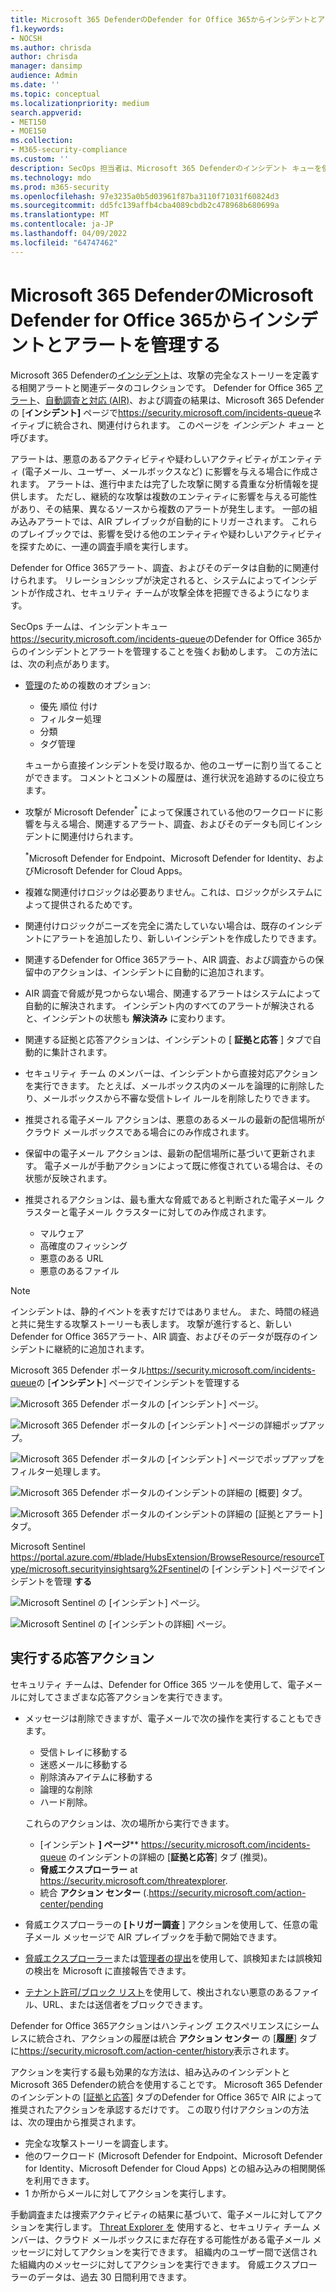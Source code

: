 ```yaml
---
title: Microsoft 365 DefenderのDefender for Office 365からインシデントとアラートを管理する
f1.keywords:
- NOCSH
ms.author: chrisda
author: chrisda
manager: dansimp
audience: Admin
ms.date: ''
ms.topic: conceptual
ms.localizationpriority: medium
search.appverid:
- MET150
- MOE150
ms.collection:
- M365-security-compliance
ms.custom: ''
description: SecOps 担当者は、Microsoft 365 Defenderのインシデント キューを使用してMicrosoft Defender for Office 365のインシデントを管理する方法を学習できます。
ms.technology: mdo
ms.prod: m365-security
ms.openlocfilehash: 97e3235a0b5d03961f87ba3110f71031f60824d3
ms.sourcegitcommit: dd5fc139affb4cba4089cbdb2c478968b680699a
ms.translationtype: MT
ms.contentlocale: ja-JP
ms.lasthandoff: 04/09/2022
ms.locfileid: "64747462"
---
```

# <a name="manage-incidents-and-alerts-from-microsoft-defender-for-office-365-in-microsoft-365-defender"></a>Microsoft 365 DefenderのMicrosoft Defender for Office 365からインシデントとアラートを管理する

Microsoft 365 Defenderの[インシデント](/microsoft-365/security/defender/incidents-overview)は、攻撃の完全なストーリーを定義する相関アラートと関連データのコレクションです。 Defender for Office 365 [アラート](/microsoft-365/compliance/alert-policies#default-alert-policies)、[自動調査と対応 (AIR)](office-365-air.md#the-overall-flow-of-air)、および調査の結果は、Microsoft 365 Defenderの [**インシデント]** ページで<https://security.microsoft.com/incidents-queue>ネイティブに統合され、関連付けられます。 このページを _インシデント キュー_ と呼びます。

アラートは、悪意のあるアクティビティや疑わしいアクティビティがエンティティ (電子メール、ユーザー、メールボックスなど) に影響を与える場合に作成されます。 アラートは、進行中または完了した攻撃に関する貴重な分析情報を提供します。 ただし、継続的な攻撃は複数のエンティティに影響を与える可能性があり、その結果、異なるソースから複数のアラートが発生します。 一部の組み込みアラートでは、AIR プレイブックが自動的にトリガーされます。 これらのプレイブックでは、影響を受ける他のエンティティや疑わしいアクティビティを探すために、一連の調査手順を実行します。

Defender for Office 365アラート、調査、およびそのデータは自動的に関連付けられます。 リレーションシップが決定されると、システムによってインシデントが作成され、セキュリティ チームが攻撃全体を把握できるようになります。

SecOps チームは、インシデントキュー<https://security.microsoft.com/incidents-queue>のDefender for Office 365からのインシデントとアラートを管理することを強くお勧めします。 この方法には、次の利点があります。

- [管理](/microsoft-365/security/defender/manage-incidents)のための複数のオプション:
  - 優先 順位 付け
  - フィルター処理
  - 分類
  - タグ管理

  キューから直接インシデントを受け取るか、他のユーザーに割り当てることができます。 コメントとコメントの履歴は、進行状況を追跡するのに役立ちます。

- 攻撃が Microsoft Defender<sup>\*</sup> によって保護されている他のワークロードに影響を与える場合、関連するアラート、調査、およびそのデータも同じインシデントに関連付けられます。

  <sup>\*</sup>Microsoft Defender for Endpoint、Microsoft Defender for Identity、およびMicrosoft Defender for Cloud Apps。

- 複雑な関連付けロジックは必要ありません。これは、ロジックがシステムによって提供されるためです。

- 関連付けロジックがニーズを完全に満たしていない場合は、既存のインシデントにアラートを追加したり、新しいインシデントを作成したりできます。

- 関連するDefender for Office 365アラート、AIR 調査、および調査からの保留中のアクションは、インシデントに自動的に追加されます。

- AIR 調査で脅威が見つからない場合、関連するアラートはシステムによって自動的に解決されます。 インシデント内のすべてのアラートが解決されると、インシデントの状態も **解決済み** に変わります。

- 関連する証拠と応答アクションは、インシデントの [ **証拠と応答** ] タブで自動的に集計されます。

- セキュリティ チーム のメンバーは、インシデントから直接対応アクションを実行できます。 たとえば、メールボックス内のメールを論理的に削除したり、メールボックスから不審な受信トレイ ルールを削除したりできます。

- 推奨される電子メール アクションは、悪意のあるメールの最新の配信場所がクラウド メールボックスである場合にのみ作成されます。

- 保留中の電子メール アクションは、最新の配信場所に基づいて更新されます。 電子メールが手動アクションによって既に修復されている場合は、その状態が反映されます。

- 推奨されるアクションは、最も重大な脅威であると判断された電子メール クラスターと電子メール クラスターに対してのみ作成されます。
  - マルウェア
  - 高確度のフィッシング
  - 悪意のある URL
  - 悪意のあるファイル

> [!NOTE]
> インシデントは、静的イベントを表すだけではありません。 また、時間の経過と共に発生する攻撃ストーリーも表します。 攻撃が進行すると、新しいDefender for Office 365アラート、AIR 調査、およびそのデータが既存のインシデントに継続的に追加されます。

Microsoft 365 Defender ポータル<https://security.microsoft.com/incidents-queue>の [**インシデント**] ページでインシデントを管理する

![Microsoft 365 Defender ポータルの [インシデント] ページ。](../../media/mdo-sec-ops-incidents.png)

![Microsoft 365 Defender ポータルの [インシデント] ページの詳細ポップアップ。](../../media/mdo-sec-ops-incident-details.png)

![Microsoft 365 Defender ポータルの [インシデント] ページでポップアップをフィルター処理します。](../../media/mdo-sec-ops-incident-filters.png)

![Microsoft 365 Defender ポータルのインシデントの詳細の [概要] タブ。](../../media/mdo-sec-ops-incident-summary-tab.png)

![Microsoft 365 Defender ポータルのインシデントの詳細の [証拠とアラート] タブ。](../../media/mdo-sec-ops-incident-evidence-and-response-tab.png)

Microsoft Sentinel <https://portal.azure.com/#blade/HubsExtension/BrowseResource/resourceType/microsoft.securityinsightsarg%2Fsentinel>の [インシデント] ページでインシデントを管理 **する**

![Microsoft Sentinel の [インシデント] ページ。](../../media/mdo-sec-ops-microsoft-sentinel-incidents.png)

![Microsoft Sentinel の [インシデントの詳細] ページ。](../../media/mdo-sec-ops-microsoft-sentinel-incident-details.png)

## <a name="response-actions-to-take"></a>実行する応答アクション

セキュリティ チームは、Defender for Office 365 ツールを使用して、電子メールに対してさまざまな応答アクションを実行できます。

- メッセージは削除できますが、電子メールで次の操作を実行することもできます。
  - 受信トレイに移動する
  - 迷惑メールに移動する
  - 削除済みアイテムに移動する
  - 論理的な削除
  - ハード削除。

  これらのアクションは、次の場所から実行できます。

  - [インシデント **] ページ**** <https://security.microsoft.com/incidents-queue> のインシデントの詳細の [**証拠と応答**] タブ (推奨)。
  - **脅威エクスプローラー** at <https://security.microsoft.com/threatexplorer>.
  - 統合 **アクション センター** (.<https://security.microsoft.com/action-center/pending>

- 脅威エクスプローラーの **[トリガー調査** ] アクションを使用して、任意の電子メール メッセージで AIR プレイブックを手動で開始できます。

- [脅威エクスプローラー](threat-explorer.md)または[管理者の提出](admin-submission.md)を使用して、誤検知または誤検知の検出を Microsoft に直接報告できます。

- [テナント許可/ブロック リスト](tenant-allow-block-list.md)を使用して、検出されない悪意のあるファイル、URL、または送信者をブロックできます。

Defender for Office 365アクションはハンティング エクスペリエンスにシームレスに統合され、アクションの履歴は統合 **アクション センター** の [**履歴**] タブに<https://security.microsoft.com/action-center/history>表示されます。

アクションを実行する最も効果的な方法は、組み込みのインシデントとMicrosoft 365 Defenderの統合を使用することです。 Microsoft 365 Defenderのインシデントの [[証拠と応答](/microsoft-365/security/defender/investigate-incidents#evidence-and-response)] タブのDefender for Office 365で AIR によって推奨されたアクションを承認するだけです。 この取り付けアクションの方法は、次の理由から推奨されます。

- 完全な攻撃ストーリーを調査します。
- 他のワークロード (Microsoft Defender for Endpoint、Microsoft Defender for Identity、Microsoft Defender for Cloud Apps) との組み込みの相関関係を利用できます。
- 1 か所からメールに対してアクションを実行します。

手動調査または捜索アクティビティの結果に基づいて、電子メールに対してアクションを実行します。 [Threat Explorer を](threat-explorer.md) 使用すると、セキュリティ チーム メンバーは、クラウド メールボックスにまだ存在する可能性がある電子メール メッセージに対してアクションを実行できます。 組織内のユーザー間で送信された組織内のメッセージに対してアクションを実行できます。 脅威エクスプローラーのデータは、過去 30 日間利用できます。
